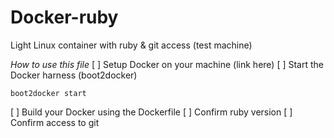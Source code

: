 # Docker-ruby
Light Linux container with ruby &amp; git access (test machine)

*How to use this file*
[ ] Setup Docker on your machine (link here)
[ ] Start the Docker harness (boot2docker)
```ShellSession
boot2docker start
```
[ ] Build your Docker using the Dockerfile 
[ ] Confirm ruby version
[ ] Confirm access to git

